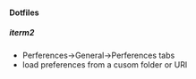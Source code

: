 #### Dotfiles



##### iterm2

- Perferences->General->Perferences tabs
- load preferences from a cusom folder or URl
